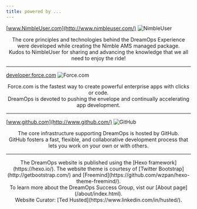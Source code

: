 ```yaml
---
title: powered by ...
---
```


[www.NimbleUser.com](http://www.nimbleuser.com/)
![NimbleUser](https://www.nimbleuser.com/uploads/9/4/3/7/94371761/editor/nimble-ams-logo_2.png?1488982452)

<div align="center">The core principles and technologies behind the DreamOps Experience were developed while creating the Nimble AMS managed package.<br />Kudos to NimbleUser for sharing and advancing the knowledge that we all need to enjoy the ride!</div>

----

[developer.force.com](http://developer.force.com/)
![Force.com](http://pfccorp.com.mx/uploads/imagenes/galerias/20130207-478e1_sales.png)

<div align="center">Force.com is the fastest way to create powerful enterprise apps with clicks or code.<br />DreamOps is devoted to pushing the envelope and continually accelerating app development.</div>

---

[www.github.com](http://www.github.com/)
![GitHub](http://pedroelsner.com/wp-content/uploads/2011/09/github-600x225.png)

<div align="center">The core infrastructure supporting DreamOps is hosted by GitHub.<br />GitHub fosters a fast, flexible, and collaborative development process that lets you work on your own or with others.</div>

---

<div align="center">The DreamOps website is published using the [Hexo framework](https://hexo.io/).
The website theme is courtesy of [Twitter Bootstrap](http://getbootstrap.com/) and [Freemind](https://github.com/wzpan/hexo-theme-freemind/). </div>

<div align="center">To learn more about the DreamOps Success Group, vist our [About page](/about/index.html).

<div align="center">Website Curator: [Ted Husted](https://www.linkedin.com/in/husted/).</div>
